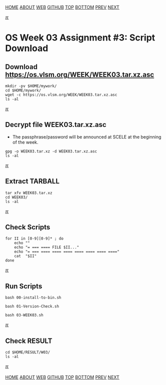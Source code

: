 ---
---
[HOME](index.md)
[ABOUT](README.md)
[WEB](https://osp4diss.vlsm.org/)
[GITHUB](https://github.com/os2xx/osp4diss/)
[TOP](#)
[BOTTOM](#endofpage)
[PREV](W03-07.md)
[NEXT](W03-09.md)


[&#x213C;](#endofpage)<br id="idx00">
# OS Week 03 Assignment #3: Script Download

## Download <https://os.vlsm.org/WEEK/WEEK03.tar.xz.asc>
```
mkdir -pv $HOME/mywork/
cd $HOME/mywork/
wget -c https://os.vlsm.org/WEEK/WEEK03.tar.xz.asc
ls -al

```

[&#x213C;](#)<br id="idx01">
## Decrypt file WEEK03.tar.xz.asc

* The passphrase/password will be announced at SCELE at the beginning of the week.

```
gpg -o WEEK03.tar.xz -d WEEK03.tar.xz.asc
ls -al

```

[&#x213C;](#)<br id="idx02">
## Extract TARBALL
```
tar xfv WEEK03.tar.xz
cd WEEK03/
ls -al

```

[&#x213C;](#)<br id="idx03">
## Check Scripts
```
for II in [0-9][0-9]* ; do
    echo ""
    echo "= === ==== FILE $II..."
    echo "= === ==== ==== ==== ==== ==== ==== ===="
    cat  "$II"
done

```

[&#x213C;](#)<br id="idx04">
## Run Scripts
```
bash 00-install-to-bin.sh

bash 01-Version-Check.sh

bash 03-WEEK03.sh

```

[&#x213C;](#)<br id="idx05">
## Check RESULT
```
cd $HOME/RESULT/W03/
ls -al

```

[&#x213C;](#)<br id="endofpage"><br>
[HOME](index.md)
[ABOUT](README.md)
[WEB](https://osp4diss.vlsm.org/)
[GITHUB](https://github.com/os2xx/osp4diss/)
[TOP](#)
[BOTTOM](#endofpage)
[PREV](W03-07.md)
[NEXT](W03-09.md)
<br>

